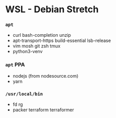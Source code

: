 WSL - Debian Stretch
========

### `apt`
- curl bash-completion unzip
- apt-transport-https build-essential lsb-release
- vim mosh git zsh tmux
- python3-venv

### `apt` PPA
- nodejs (from nodesource.com)
- yarn

### `/usr/local/bin`
- fd rg
- packer terraform terraformer

